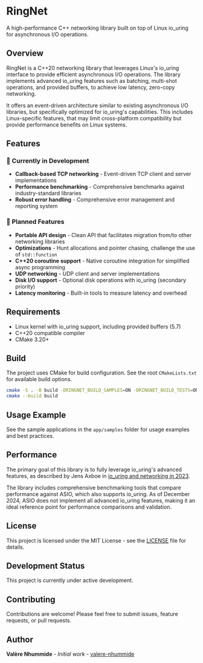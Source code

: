 # RingNet

A high-performance C++ networking library built on top of Linux io_uring for asynchronous I/O operations.

## Overview

RingNet is a C++20 networking library that leverages Linux's io_uring interface to provide efficient asynchronous I/O operations. The library implements advanced io_uring features such as batching, multi-shot operations, and provided buffers, to achieve low latency, zero-copy networking.

It offers an event-driven architecture similar to existing asynchronous I/O libraries, but specifically optimized for io_uring's capabilities. This includes Linux-specific features, that may limit cross-platform compatibility but provide performance benefits on Linux systems.

## Features

### 🚧 Currently in Development

- **Callback-based TCP networking** - Event-driven TCP client and server implementations
- **Performance benchmarking** - Comprehensive benchmarks against industry-standard libraries
- **Robust error handling** - Comprehensive error management and reporting system

### 🎯 Planned Features

- **Portable API design** - Clean API that facilitates migration from/to other networking libraries
- **Optimizations** - Hunt allocations and pointer chasing, challenge the use of `std::function`
- **C++20 coroutine support** - Native coroutine integration for simplified async programming
- **UDP networking** - UDP client and server implementations
- **Disk I/O support** - Optional disk operations with io_uring (secondary priority)
- **Latency monitoring** - Built-in tools to measure latency and overhead

## Requirements

- Linux kernel with io_uring support, including provided buffers (5.7)
- C++20 compatible compiler
- CMake 3.20+

## Build

The project uses CMake for build configuration. See the root `CMakeLists.txt` for available build options.

```bash
cmake -S . -B build -DRINGNET_BUILD_SAMPLES=ON -DRINGNET_BUILD_TESTS=ON
cmake --build build
```

## Usage Example

See the sample applications in the `app/samples` folder for usage examples and best practices.

## Performance

The primary goal of this library is to fully leverage io_uring's advanced features, as described by Jens Axboe in [io_uring and networking in 2023](https://github.com/axboe/liburing/wiki/io_uring-and-networking-in-2023).

The library includes comprehensive benchmarking tools that compare performance against ASIO, which also supports io_uring. As of December 2024, ASIO does not implement all advanced io_uring features, making it an ideal reference point for performance comparisons and validation.

## License

This project is licensed under the MIT License - see the [LICENSE](LICENSE) file for details.

## Development Status

This project is currently under active development.

## Contributing

Contributions are welcome! Please feel free to submit issues, feature requests, or pull requests.

## Author

**Valère Nhummide** - _Initial work_ - [valere-nhummide](https://github.com/valere-nhummide)
